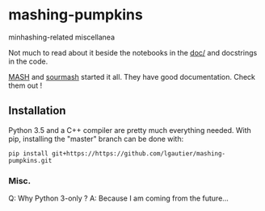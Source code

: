 # mashing-pumpkins

minhashing-related miscellanea

Not much to read about it beside the notebooks in the [doc/](doc/) and docstrings in the code.

[MASH](https://github.com/marbl/Mash) and [sourmash](https://github.com/dib-lab/sourmash) started it all. They have good documentation. Check them out !

## Installation

Python 3.5 and a C++ compiler are pretty much everything needed. With pip, installing the "master" branch can be done with:

`pip install git+https://https://github.com/lgautier/mashing-pumpkins.git`


### Misc.

Q: Why Python 3-only ?
A: Because I am coming from the future...

